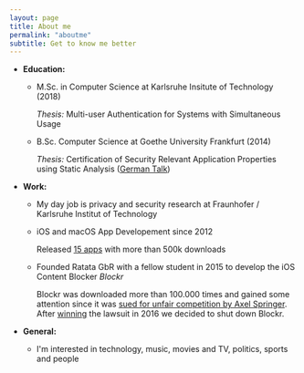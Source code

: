 ```yaml
---
layout: page
title: About me
permalink: "aboutme"
subtitle: Get to know me better
---
```


* **Education:**  
   
   * M.Sc. in Computer Science at Karlsruhe Insitute of Technology (2018)

      *Thesis:* Multi-user Authentication for Systems with Simultaneous Usage

   * B.Sc. Computer Science at Goethe University Frankfurt (2014)

      *Thesis:* Certification of Security Relevant Application Properties using Static Analysis ([German Talk](https://github.com/arnoappenzeller/modifyClangStaticAnalyzer))


* **Work:**

	* My day job is privacy and security research at Fraunhofer / Karlsruhe Institut of Technology

	* iOS and macOS App Developement since 2012 

	  Released [15 apps](https://itunes.apple.com/us/developer/id515339331) with more than 500k downloads

	* Founded Ratata GbR with a fellow student in 2015 to develop the iOS Content Blocker *Blockr*

      Blockr was downloaded more than 100.000 times and gained some attention since it was [sued for unfair competition by Axel Springer](https://techcrunch.com/2015/11/23/axel-springer-goes-after-ios-9-ad-blockers-in-new-legal-battle/). After [winning](https://www.heise.de/newsticker/meldung/Adblocker-Axel-Springer-zieht-Klage-gegen-Blockr-zurueck-3240983.html) the lawsuit in 2016 we decided to shut down Blockr.

* **General:**
	* I'm interested in technology, music, movies and TV, politics, sports and people 